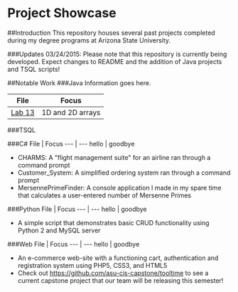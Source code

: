 # Project Showcase

##Introduction
This repository houses several past projects completed during my degree programs at Arizona State University.

###Updates
03/24/2015: Please note that this repository is currently being developed. Expect changes to README and the addition of Java projects and TSQL scripts!

##Notable Work
###Java
Information goes here.

File | Focus
--- | ---
[Lab 13](Java/Labs/Lab13.java) | 1D and 2D arrays

###TSQL


###C\# 
File | Focus
--- | ---
hello | goodbye
* CHARMS: A "flight management suite" for an airline ran through a command prompt
* Customer_System: A simplified ordering system ran through a command prompt
* MersennePrimeFinder: A console application I made in my spare time that calculates a user-entered number of Mersenne Primes

###Python
File | Focus
--- | ---
hello | goodbye
* A simple script that demonstrates basic CRUD functionality using Python 2 and MySQL server

###Web
File | Focus
--- | ---
hello | goodbye
* An e-commerce web-site with a functioning cart, authentication and registration system using PHP5, CSS3, and HTML5
* Check out https://github.com/asu-cis-capstone/tooltime to see a current capstone project that our team will be releasing this semester!
